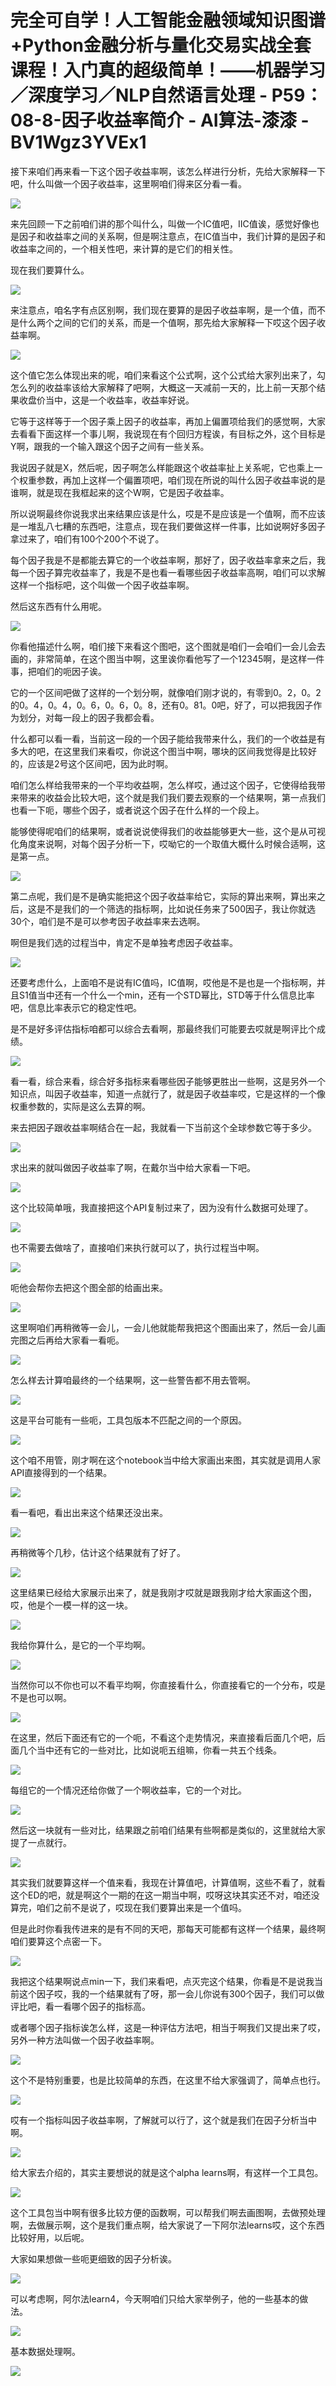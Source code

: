 # 完全可自学！人工智能金融领域知识图谱+Python金融分析与量化交易实战全套课程！入门真的超级简单！——机器学习／深度学习／NLP自然语言处理 - P59：08-8-因子收益率简介 - AI算法-漆漆 - BV1Wgz3YVEx1

接下来咱们再来看一下这个因子收益率啊，该怎么样进行分析，先给大家解释一下吧，什么叫做一个因子收益率，这里啊咱们得来区分看一看。



![](img/097ae1225dbd9f405eadc3514d1484fe_1.png)

来先回顾一下之前咱们讲的那个叫什么，叫做一个IC值吧，IIC值诶，感觉好像也是因子和收益率之间的关系啊，但是啊注意点，在IC值当中，我们计算的是因子和收益率之间的，一个相关性吧，来计算的是它们的相关性。

现在我们要算什么。

![](img/097ae1225dbd9f405eadc3514d1484fe_3.png)

来注意点，咱名字有点区别啊，我们现在要算的是因子收益率啊，是一个值，而不是什么两个之间的它们的关系，而是一个值啊，那先给大家解释一下哎这个因子收益率啊。



![](img/097ae1225dbd9f405eadc3514d1484fe_5.png)

这个值它怎么体现出来的呢，咱们来看这个公式啊，这个公式给大家列出来了，勾怎么列的收益率该给大家解释了吧啊，大概这一天减前一天的，比上前一天那个结果收盘价当中，这是一个收益率，收益率好说。

它等于这样等于一个因子乘上因子的收益率，再加上偏置项给我们的感觉啊，大家去看看下面这样一个事儿啊，我说现在有个回归方程诶，有目标之外，这个目标是Y啊，跟我的一个输入跟这个因子之间有一些关系。

我说因子就是X，然后呢，因子啊怎么样能跟这个收益率扯上关系呢，它也乘上一个权重参数，再加上这样一个偏置项吧，咱们现在所说的叫什么因子收益率说的是谁啊，就是现在我框起来的这个W啊，它是因子收益率。

所以说啊最终你说我求出来结果应该是什么，哎是不是应该是一个值啊，而不应该是一堆乱八七糟的东西吧，注意点，现在我们要做这样一件事，比如说啊好多因子拿过来了，咱们有100个200个不说了。

每个因子我是不是都能去算它的一个收益率啊，那好了，因子收益率拿来之后，我每一个因子算完收益率了，我是不是也看一看哪些因子收益率高啊，咱们可以求解这样一个指标吧，这个叫做一个因子收益率啊。

然后这东西有什么用呢。

![](img/097ae1225dbd9f405eadc3514d1484fe_7.png)

你看他描述什么啊，咱们接下来看这个图吧，这个图就是咱们一会咱们一会儿会去画的，非常简单，在这个图当中啊，这里诶你看他写了一个12345啊，是这样一件事，把咱们的呃因子诶。

它的一个区间吧做了这样的一个划分啊，就像咱们刚才说的，有零到0。2，0。2的0。4，0。4，0。6，0。6，0。8，还有0。81。0吧，好了，可以把我因子作为划分，对每一段上的因子我都会看。

什么都可以看一看，当前这一段的一个因子能给我带来什么，我们的一个收益是有多大的吧，在这里我们来看哎，你说这个图当中啊，哪块的区间我觉得是比较好的，应该是2号这个区间吧，因为此时啊。

咱们怎么样给我带来的一个平均收益啊，怎么样哎，通过这个因子，它使得给我带来带来的收益会比较大吧，这个就是我们我们要去观察的一个结果啊，第一点我们也看一下呃，哪些个因子，或者说这个因子在什么样的一个段上。

能够使得呢咱们的结果啊，或者说说使得我们的收益能够更大一些，这个是从可视化角度来说啊，对每个因子分析一下，哎呦它的一个取值大概什么时候合适啊，这是第一点。



![](img/097ae1225dbd9f405eadc3514d1484fe_9.png)

第二点呢，我们是不是确实能把这个因子收益率给它，实际的算出来啊，算出来之后，这是不是我们的一个筛选的指标啊，比如说任务来了500因子，我让你就选30个，咱们是不是可以参考因子收益率来去选啊。

啊但是我们选的过程当中，肯定不是单独考虑因子收益率。

![](img/097ae1225dbd9f405eadc3514d1484fe_11.png)

还要考虑什么，上面咱不是说有IC值吗，IC值啊，哎他是不是也是一个指标啊，并且S1值当中还有一个什么一个min，还有一个STD幂比，STD等于什么信息比率吧，信息比率表示它的稳定性吧。

是不是好多评估指标咱都可以综合去看啊，那最终我们可能要去哎就是啊评比个成绩。

![](img/097ae1225dbd9f405eadc3514d1484fe_13.png)

看一看，综合来看，综合好多指标来看哪些因子能够更胜出一些啊，这是另外一个知识点，叫因子收益率，知道一点就行了，就是因子收益率哎，它是这样的一个像权重参数的，实际是这么去算的啊。

来去把因子跟收益率啊结合在一起，我就看一下当前这个全球参数它等于多少。

![](img/097ae1225dbd9f405eadc3514d1484fe_15.png)

求出来的就叫做因子收益率了啊，在戴尔当中给大家看一下吧。

![](img/097ae1225dbd9f405eadc3514d1484fe_17.png)

这个比较简单哦，我直接把这个API复制过来了，因为没有什么数据可处理了。

![](img/097ae1225dbd9f405eadc3514d1484fe_19.png)

也不需要去做啥了，直接咱们来执行就可以了，执行过程当中啊。

![](img/097ae1225dbd9f405eadc3514d1484fe_21.png)

呃他会帮你去把这个图全部的给画出来。

![](img/097ae1225dbd9f405eadc3514d1484fe_23.png)

这里啊咱们再稍微等一会儿，一会儿他就能帮我把这个图画出来了，然后一会儿画完图之后再给大家看一看呃。

![](img/097ae1225dbd9f405eadc3514d1484fe_25.png)

怎么样去计算咱最终的一个结果啊，这一些警告都不用去管啊。

![](img/097ae1225dbd9f405eadc3514d1484fe_27.png)

这是平台可能有一些呃，工具包版本不匹配之间的一个原因。

![](img/097ae1225dbd9f405eadc3514d1484fe_29.png)

这个咱不用管，刚才啊在这个notebook当中给大家画出来图，其实就是调用人家API直接得到的一个结果。



![](img/097ae1225dbd9f405eadc3514d1484fe_31.png)

看一看吧，看出出来这个结果还没出来。

![](img/097ae1225dbd9f405eadc3514d1484fe_33.png)

再稍微等个几秒，估计这个结果就有了好了。

![](img/097ae1225dbd9f405eadc3514d1484fe_35.png)

这里结果已经给大家展示出来了，就是我刚才哎就是跟我刚才给大家画这个图，哎，他是个一模一样的这一块。

![](img/097ae1225dbd9f405eadc3514d1484fe_37.png)

我给你算什么，是它的一个平均啊。

![](img/097ae1225dbd9f405eadc3514d1484fe_39.png)

当然你可以不你也可以不看平均啊，你直接看什么，你直接看它的一个分布，哎是不是也可以啊。

![](img/097ae1225dbd9f405eadc3514d1484fe_41.png)

在这里，然后下面还有它的一个呃，不看这个走势情况，来直接看后面几个吧，后面几个当中还有它的一些对比，比如说呃五组嘛，你看一共五个线条。



![](img/097ae1225dbd9f405eadc3514d1484fe_43.png)

每组它的一个情况还给你做了一个啊收益率，它的一个对比。

![](img/097ae1225dbd9f405eadc3514d1484fe_45.png)

然后这一块就有一些对比，结果跟之前咱们结果有些啊都是类似的，这里就给大家提了一点就行。

![](img/097ae1225dbd9f405eadc3514d1484fe_47.png)

其实我们就要算这样一个值来看，我现在计算值吧，计算值啊，这些不看了，就看这个ED的吧，就是啊这个一期的在这一期当中啊，哎呀这块其实还不对，咱还没算完，咱们之前不是说了，哎现在我们要算出来是一个值吗。

但是此时你看我传进来的是有不同的天吧，那每天可能都有这样一个结果，最终啊咱们要算这个点密一下。

![](img/097ae1225dbd9f405eadc3514d1484fe_49.png)

我把这个结果啊说点min一下，我们来看吧，点灭完这个结果，你看是不是说我当前这个因子哎，我的一个结果就有了呀，那一会儿你说有300个因子，我们可以做评比吧，看一看哪个因子的指标高。

或者哪个因子指标诶怎么样，这是一种评估方法吧，相当于啊我们又提出来了哎，另外一种方法叫做一个因子收益率啊。



![](img/097ae1225dbd9f405eadc3514d1484fe_51.png)

这个不是特别重要，也是比较简单的东西，在这里不给大家强调了，简单点也行。

![](img/097ae1225dbd9f405eadc3514d1484fe_53.png)

哎有一个指标叫因子收益率啊，了解就可以行了，这个就是我们在因子分析当中啊。

![](img/097ae1225dbd9f405eadc3514d1484fe_55.png)

给大家去介绍的，其实主要想说的就是这个alpha learns啊，有这样一个工具包。

![](img/097ae1225dbd9f405eadc3514d1484fe_57.png)

这个工具包当中啊有很多比较方便的函数啊，可以帮我们啊去画图啊，去做预处理啊，去做展示啊，这个是我们重点啊，给大家说了一下阿尔法learns哎，这个东西比较好用，以后呢。

大家如果想做一些呃更细致的因子分析诶。

![](img/097ae1225dbd9f405eadc3514d1484fe_59.png)

可以考虑啊，阿尔法learn4，今天啊咱们只给大家举例子，他的一些基本的做法。

![](img/097ae1225dbd9f405eadc3514d1484fe_61.png)

基本数据处理啊。

![](img/097ae1225dbd9f405eadc3514d1484fe_63.png)
